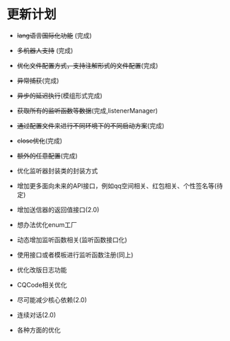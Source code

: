 # 更新计划

- ~~lang语言国际化功能~~ (完成)
- ~~多机器人支持~~ (完成)
- ~~优化文件配置方式，支持注解形式的文件配置~~(完成)
- ~~异常捕获~~(完成)
- ~~异步的延迟执行~~(模组形式完成)
- ~~获取所有的监听函数等数据~~(完成,listenerManager)
- ~~通过配置文件来进行不同环境下的不同启动方案~~(完成)
- ~~close优化~~(完成)
- ~~额外的任意配置~~(完成)


- 优化监听器封装类的封装方式
- 增加更多面向未来的API接口，例如qq空间相关、红包相关、个性签名等(待定)
- 增加送信器的返回值接口(2.0)
- 想办法优化enum工厂

- 动态增加监听函数相关(监听函数接口化)
- 使用接口或者模板进行监听函数注册(同上)
- 优化改版日志功能
- CQCode相关优化
- 尽可能减少核心依赖(2.0)
- 连续对话(2.0)


- 各种方面的优化